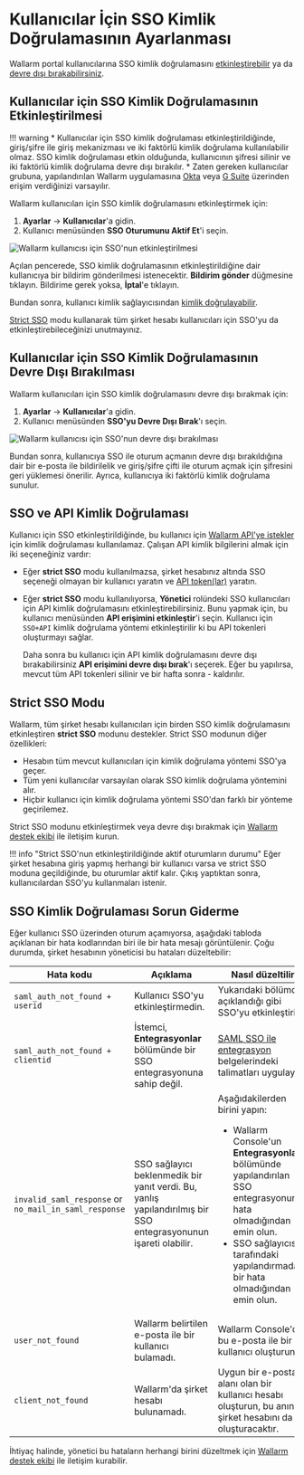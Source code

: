 #   Kullanıcılar İçin SSO Kimlik Doğrulamasının Ayarlanması

[img-enable-sso-for-user]:  ../../../images/admin-guides/configuration-guides/sso/enable-sso-for-user.png
[img-disable-sso-for-user]: ../../../images/admin-guides/configuration-guides/sso/disable-sso-for-user.png

[doc-allow-access-gsuite]:  gsuite/allow-access-to-wl.md
[doc-allow-access-okta]:    okta/allow-access-to-wl.md

[doc-user-sso-guide]:       ../../../user-guides/use-sso.md
[doc-disable-sso]:          change-sso-provider.md   

[anchor-enable]:            #enabling-sso-authentication-for-users 
[anchor-disable]:           #disabling-sso-authentication-for-users      

Wallarm portal kullanıcılarına SSO kimlik doğrulamasını [etkinleştirebilir][anchor-enable] ya da [devre dışı bırakabilirsiniz][anchor-disable].


##   Kullanıcılar için SSO Kimlik Doğrulamasının Etkinleştirilmesi

!!! warning
    *   Kullanıcılar için SSO kimlik doğrulaması etkinleştirildiğinde, giriş/şifre ile giriş mekanizması ve iki faktörlü kimlik doğrulama kullanılabilir olmaz. SSO kimlik doğrulaması etkin olduğunda, kullanıcının şifresi silinir ve iki faktörlü kimlik doğrulama devre dışı bırakılır.
    *   Zaten gereken kullanıcılar grubuna, yapılandırılan Wallarm uygulamasına [Okta][doc-allow-access-okta] veya [G Suite][doc-allow-access-gsuite] üzerinden erişim verdiğinizi varsayılır.


Wallarm kullanıcıları için SSO kimlik doğrulamasını etkinleştirmek için:

1. **Ayarlar** → **Kullanıcılar**'a gidin.
1. Kullanıcı menüsünden **SSO Oturumunu Aktif Et**'i seçin.

![Wallarm kullanıcısı için SSO'nun etkinleştirilmesi][img-enable-sso-for-user]

Açılan pencerede, SSO kimlik doğrulamasının etkinleştirildiğine dair kullanıcıya bir bildirim gönderilmesi istenecektir. **Bildirim gönder** düğmesine tıklayın. Bildirime gerek yoksa, **İptal**'e tıklayın.

Bundan sonra, kullanıcı kimlik sağlayıcısından [kimlik doğrulayabilir][doc-user-sso-guide].

[Strict SSO](#strict-sso-mode) modu kullanarak tüm şirket hesabı kullanıcıları için SSO'yu da etkinleştirebileceğinizi unutmayınız.

##  Kullanıcılar için SSO Kimlik Doğrulamasının Devre Dışı Bırakılması

Wallarm kullanıcıları için SSO kimlik doğrulamasını devre dışı bırakmak için:

1. **Ayarlar** → **Kullanıcılar**'a gidin.
1. Kullanıcı menüsünden **SSO'yu Devre Dışı Bırak**'ı seçin.

![Wallarm kullanıcısı için SSO'nun devre dışı bırakılması][img-disable-sso-for-user]

Bundan sonra, kullanıcıya SSO ile oturum açmanın devre dışı bırakıldığına dair bir e-posta ile bildirilelik ve giriş/şifre çifti ile oturum açmak için şifresini geri yüklemesi önerilir. Ayrıca, kullanıcıya iki faktörlü kimlik doğrulama sunulur.

## SSO ve API Kimlik Doğrulaması

Kullanıcı için SSO etkinleştirildiğinde, bu kullanıcı için [Wallarm API'ye istekler](../../../api/overview.md#your-own-client) için kimlik doğrulaması kullanılamaz. Çalışan API kimlik bilgilerini almak için iki seçeneğiniz vardır: 

* Eğer **strict SSO** modu kullanılmazsa, şirket hesabınız altında SSO seçeneği olmayan bir kullanıcı yaratın ve [API token(lar)](../../../api/overview.md#your-own-client) yaratın.
* Eğer **strict SSO** modu kullanılıyorsa, **Yönetici** rolündeki SSO kullanıcıları için API kimlik doğrulamasını etkinleştirebilirsiniz. Bunu yapmak için, bu kullanıcı menüsünden **API erişimini etkinleştir**'i seçin. Kullanıcı için `SSO+API` kimlik doğrulama yöntemi etkinleştirilir ki bu API tokenleri oluşturmayı sağlar.

    Daha sonra bu kullanıcı için API kimlik doğrulamasını devre dışı bırakabilirsiniz **API erişimini devre dışı bırak**'ı seçerek. Eğer bu yapılırsa, mevcut tüm API tokenleri silinir ve bir hafta sonra - kaldırılır.

## Strict SSO Modu

Wallarm, tüm şirket hesabı kullanıcıları için birden SSO kimlik doğrulamasını etkinleştiren **strict SSO** modunu destekler. Strict SSO modunun diğer özellikleri:

* Hesabın tüm mevcut kullanıcıları için kimlik doğrulama yöntemi SSO'ya geçer.
* Tüm yeni kullanıcılar varsayılan olarak SSO kimlik doğrulama yöntemini alır.
* Hiçbir kullanıcı için kimlik doğrulama yöntemi SSO'dan farklı bir yönteme geçirilemez.

Strict SSO modunu etkinleştirmek veya devre dışı bırakmak için [Wallarm destek ekibi](mailto:support@wallarm.com) ile iletişim kurun.

!!! info "Strict SSO'nun etkinleştirildiğinde aktif oturumların durumu"
    Eğer şirket hesabına giriş yapmış herhangi bir kullanıcı varsa ve strict SSO moduna geçildiğinde, bu oturumlar aktif kalır. Çıkış yaptıktan sonra, kullanıcılardan SSO'yu kullanmaları istenir.

## SSO Kimlik Doğrulaması Sorun Giderme

Eğer kullanıcı SSO üzerinden oturum açamıyorsa, aşağıdaki tabloda açıklanan bir hata kodlarından biri ile bir hata mesajı görüntülenir. Çoğu durumda, şirket hesabının yöneticisi bu hataları düzeltebilir:

| Hata kodu | Açıklama | Nasıl düzeltilir |
|--|--|--|
| `saml_auth_not_found + userid` | Kullanıcı SSO'yu etkinleştirmedin. | Yukarıdaki bölümde açıklandığı gibi SSO'yu etkinleştirin. |
| `saml_auth_not_found + clientid` | İstemci, **Entegrasyonlar** bölümünde bir SSO entegrasyonuna sahip değil. | [SAML SSO ile entegrasyon](intro.md) belgelerindeki talimatları uygulayın. |
| `invalid_saml_response` or `no_mail_in_saml_response` | SSO sağlayıcı beklenmedik bir yanıt verdi. Bu, yanlış yapılandırılmış bir SSO entegrasyonunun işareti olabilir. | Aşağıdakilerden birini yapın:<br><ul><li>Wallarm Console'un **Entegrasyonlar** bölümünde yapılandırılan SSO entegrasyonunda hata olmadığından emin olun.</li><li>SSO sağlayıcısı tarafındaki yapılandırmada bir hata olmadığından emin olun.</li></ul> |
| `user_not_found` | Wallarm belirtilen e-posta ile bir kullanıcı bulamadı. | Wallarm Console'da bu e-posta ile bir kullanıcı oluşturun. |
| `client_not_found` | Wallarm'da şirket hesabı bulunamadı. | Uygun bir e-posta alanı olan bir kullanıcı hesabı oluşturun, bu anında şirket hesabını da oluşturacaktır. |

 İhtiyaç halinde, yönetici bu hataların herhangi birini düzeltmek için [Wallarm destek ekibi](mailto:support@wallarm.com) ile iletişim kurabilir.